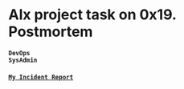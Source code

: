 # Alx project task on 0x19. Postmortem
**`DevOps`**  
**`SysAdmin`**  

####  [**`My Incident Report`**]()  
